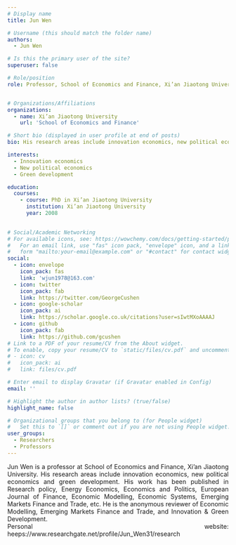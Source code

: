 ```yaml
---
# Display name
title: Jun Wen

# Username (this should match the folder name)
authors:
  - Jun Wen

# Is this the primary user of the site?
superuser: false

# Role/position
role: Professor, School of Economics and Finance, Xi’an Jiaotong University


# Organizations/Affiliations
organizations:
  - name: Xi’an Jiaotong University
    url: 'School of Economics and Finance'

# Short bio (displayed in user profile at end of posts)
bio: His research areas include innovation economics, new political economics and green development

interests:
  - Innovation economics
  - New political economics
  - Green development

education:
  courses:
    - course: PhD in Xi’an Jiaotong University
      institution: Xi’an Jiaotong University
      year: 2008
    

# Social/Academic Networking
# For available icons, see: https://wowchemy.com/docs/getting-started/page-builder/#icons
#   For an email link, use "fas" icon pack, "envelope" icon, and a link in the
#   form "mailto:your-email@example.com" or "#contact" for contact widget.
social:
  - icon: envelope
    icon_pack: fas
    link: 'wjun1978@163.com'
  - icon: twitter
    icon_pack: fab
    link: https://twitter.com/GeorgeCushen
  - icon: google-scholar
    icon_pack: ai
    link: https://scholar.google.co.uk/citations?user=sIwtMXoAAAAJ
  - icon: github
    icon_pack: fab
    link: https://github.com/gcushen
# Link to a PDF of your resume/CV from the About widget.
# To enable, copy your resume/CV to `static/files/cv.pdf` and uncomment the lines below.
# - icon: cv
#   icon_pack: ai
#   link: files/cv.pdf

# Enter email to display Gravatar (if Gravatar enabled in Config)
email: ''

# Highlight the author in author lists? (true/false)
highlight_name: false

# Organizational groups that you belong to (for People widget)
#   Set this to `[]` or comment out if you are not using People widget.
user_groups:
  - Researchers
  - Professors
---
```


<div style="text-align: justify">
Jun Wen is a professor at School of Economics and Finance, Xi’an Jiaotong University. His research areas include innovation economics, new political economics and green development. His work has been published in Research policy, Energy Economics, Economics and Politics, European Journal of Finance, Economic Modelling, Economic Systems, Emerging Markets Finance and Trade, etc. He is the anonymous reviewer of Economic Modelling, Emerging Markets Finance and Trade, and Innovation & Green Development.<br> 
Personal website: heeps://www.researchgate.net/profile/Jun_Wen31/research
</div>

